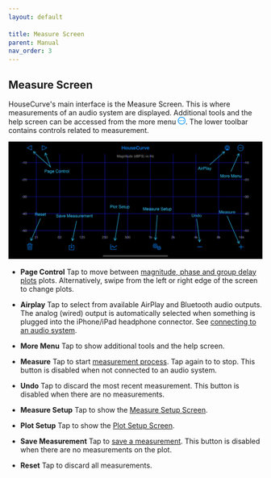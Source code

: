 ```yaml
---
layout: default

title: Measure Screen
parent: Manual
nav_order: 3
---
```


## Measure Screen
HouseCurve's main interface is the Measure Screen.  This is where measurements of an audio system are displayed.  Additional tools and the help screen can be accessed from the more menu <img src="/assets/img/more.png" alt="More" width="15">.  The lower toolbar contains controls related to measurement.

![measure screen](/assets/img/measure_screen.png "housecurve Measure screen")

- **Page Control** Tap to move between [magnitude, phase and group delay plots](/USAGE.md#plots) plots.  Alternatively, swipe from the left or right edge of the screen to change plots.

- **Airplay** Tap to select from available AirPlay and Bluetooth audio outputs.  The analog (wired) output is automatically selected when something is plugged into the iPhone/iPad headphone connector.  See [connecting to an audio system](/USAGE.md#connecting-to-an-audio-system).

- **More Menu** Tap to show additional tools and the help screen.

- **Measure** Tap to start [measurement process](/USAGE.md#measurement-process).  Tap again to to stop.  This button is disabled when not connected to an audio system.

- **Undo** Tap to discard the most recent measurement.  This button is disabled when there are no measurements.

- **Measure Setup** Tap to show the [Measure Setup Screen](#measure-setup-screen).

- **Plot Setup** Tap to show the [Plot Setup Screen](#plot-setup-screen).

- **Save Measurement** Tap to [save a measurement](#saved-measurement).  This button is disabled when there are no measurements on the plot.

- **Reset** Tap to discard all measurements.


